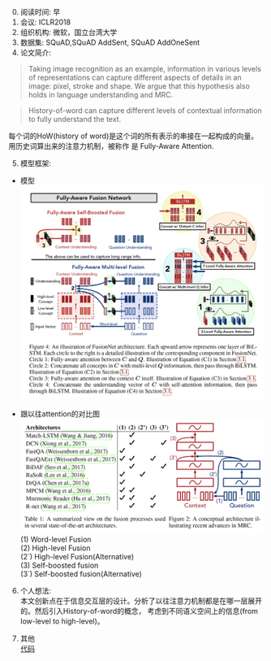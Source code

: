 0. 阅读时间: 早  
1. 会议: ICLR2018  
2. 组织机构:  微软，国立台湾大学
3. 数据集:  SQuAD,SQuAD AddSent, SQuAD AddOneSent  
4. 论文简介:    
> Taking image recognition as an example, information in various levels of representations can 
capture different aspects of details in an image: pixel, stroke and shape. We argue that this hypothesis also holds 
in language understanding and MRC.  

> History-of-word can capture different levels of contextual information to fully understand the text.

每个词的HoW(history of word)是这个词的所有表示的串接在一起构成的向量。用历史词算出来的注意力机制，被称作
是 Fully-Aware Attention.

5. 模型框架:  
* 模型
![image](https://github.com/dengyuning/paper-reading-notes/blob/master/paper_pictures/FusionNet_model.png?raw=true)

* 跟以往attention的对比图
![image](https://github.com/dengyuning/paper-reading-notes/blob/master/paper_pictures/FusionNet_table1.png?raw=true)
(1) Word-level Fusion  
(2) High-level Fusion  
(2\`) High-level Fusion(Alternative)   
(3) Self-boosted fusion  
(3\`) Self-boosted fusion(Alternative)    

6. 个人想法:  
本文创新点在于信息交互层的设计。分析了以往注意力机制都是在哪一层展开的。然后引入History-of-word的概念，
考虑到不同语义空间上的信息(from low-level to high-level)。

7. 其他  
[代码](https://github.com/momohuang/FusionNet-NLI)
